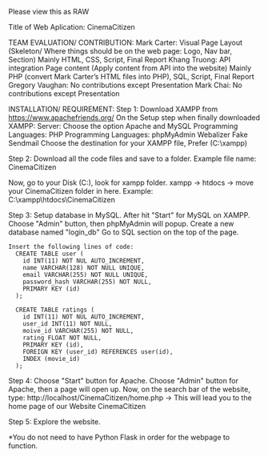 Please view this as RAW


Title of Web Aplication: CinemaCitizen

TEAM EVALUATION/ CONTRIBUTION:
  Mark Carter:
    Visual
    Page Layout (Skeleton/ Where things should be on the web page: Logo, Nav bar, Section)
    Mainly HTML, CSS, Script, Final Report
  Khang Truong:
    API integration
    Page content (Apply content from API into the website)
    Mainly PHP (convert Mark Carter’s HTML files into PHP), SQL, Script, Final Report
  Gregory Vaughan:
    No contributions except Presentation
  Mark Chai:
    No contributions except Presentation



INSTALLATION/ REQUIREMENT:
Step 1: 
  Download XAMPP from https://www.apachefriends.org/
  On the Setup step when finally downloaded XAMPP:
    Server:
      Choose the option Apache and MySQL
    Programming Languages:
      PHP
    Programming Languages:
      phpMyAdmin
      Webalizer
      Fake Sendmail
  Choose the destination for your XAMPP file, Prefer (C:\xampp)

Step 2: 
Download all the code files and save to a folder.
  Example file name: CinemaCitizen

Now, go to  your Disk (C:), look for xampp folder.
xampp -> htdocs -> move your CinemaCitizen folder in here.
  Example:
    C:\xampp\htdocs\CinemaCitizen

Step 3: Setup database in MySQL.
  After hit "Start" for MySQL on XAMPP. Choose "Admin" button, then phpMyAdmin will popup.
    Create a new database named "login_db"
    Go to SQL section on the top of the page.
    
    Insert the following lines of code:
      CREATE TABLE user (
        id INT(11) NOT NUL AUTO_INCREMENT,
        name VARCHAR(128) NOT NULL UNIQUE,
        email VARCHAR(255) NOT NULL UNIQUE,
        password_hash VARCHAR(255) NOT NULL,
        PRIMARY KEY (id)
      );

      CREATE TABLE ratings (
        id INT(11) NOT NUL AUTO_INCREMENT,
        user_id INT(11) NOT NULL,
        moive_id VARCHAR(255) NOT NULL,
        rating FLOAT NOT NULL,
        PRIMARY KEY (id),
        FOREIGN KEY (user_id) REFERENCES user(id),
        INDEX (movie_id)
      );
    
Step 4:
  Choose "Start" button for Apache. 
  Choose "Admin" button for Apache, then a page will open up.
  Now, on the search bar of the website, type:
    http://localhost/CinemaCitizen/home.php
      -> This will lead you to the home page of our Website CinemaCitizen
      
Step 5: 
  Explore the website.

*You do not need to have Python Flask in order for the webpage to function.
